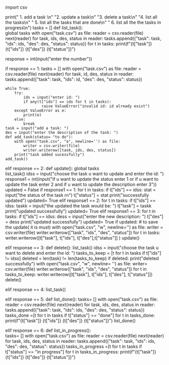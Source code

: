 import csv
 
 
print(" 1. add a task \n"
        "2. update a task\n"
        "3. delete a task\n"
        "4. list all the tasks\n"
       " 5. list all the tasks that are done\n"
       " 6. list all the the tasks in progress\n")
tasks = []
def list_task():    
    global tasks
    with open("task.csv") as file:
        reader = csv.reader(file)
        next(reader)
        for task, ids, des, status in reader:
            tasks.append({"task": task, "ids": ids, "des": des, "status": status})
    for t in tasks:
        print(f"{t["task"]} {t["ids"]} {t["des"]} {t["status"]}")


response = int(input("enter the number"))

if response == 1:
    tasks = []
    with open("task.csv") as file:
        reader = csv.reader(file)
        next(reader)
        for task, id, des, status in reader:
            tasks.append({"task": task, "ids": id, "des": des, "status": status})

    while True:        
        try:
            ids = input("enter id: ")
            if any(t["ids"] == ids for t in tasks):
                    raise ValueError("invalid id: id already exist")
        except ValueError as e:
            print(e)
        else:
            break
    task = input("add a task: ")      
    des = input("enter the description of the task: ")
    def add_task(status= "to do"):
        with open("task.csv", "a", newline='') as file:
            writer = csv.writer(file)
            writer.writerow([task, ids, des, status])
        print("task added sucessfully")
    add_task()


elif response == 2:
    def update():
        global tasks            
        list_task()
        idss = input("choose the task u  want to update and enter the id: ")
        response1 = int(input("if u want to update the status enter 1 or if u want to update the task enter 2 and if u want to update the description enter 3"))
        updated = False
        if response1 == 1:
            for t in tasks:
                if t["ids"] == idss:
                    stat = input("the status of the task rn")
                    t["status"] = stat
                    print("successfully updated")
                    updated= True
        elif response1 == 2:
            for t in tasks:
                if t["ids"] == idss:
                    taskk = input("the updated the task would be: ")
                    t["task"] = taskk
                    print("updated successfully")
                    updated= True
        elif response1 == 3:
            for t in tasks:
                if t["ids"] == idss:
                    dess = input("enter the new description: ")
                    t["des"] = dess
                    print("updated successfully")
                    updated= True
        if updated:                                                                             # to save the update( it is must)
            with open("task.csv", "w", newline='') as file:
                writer = csv.writer(file)
                writer.writerow(["task", "ids", "des", "status"])
                for t in tasks:
                    writer.writerow([t["task"], t["ids"], t["des"],t["status"]] )
    update()


elif response == 3:
    def delete():
        list_task()
        idss = input("choose the task u  want to delete and enter the id: ")
        tasks_to_keep = [t for t in tasks if t["ids"] != idss]
        deleted = len(task) != len(tasks_to_keep)
        if deleted:
            print("deleted successfully")
            with open("task.csv", "w", newline= '') as file:
                writer= csv.writer(file)
                writer.writerow(["task", "ids", "des", "status"])
                for t in tasks_to_keep:
                    writer.writerow([t["task"], t["ids"], t["des"], t["status"]])
    delete()

elif response == 4:
    list_task()

elif response == 5:
    def list_done():
        tasks= []
        with open("task.csv") as file:
            reader = csv.reader(file)
            next(reader)
            for task, ids, des, status in reader:
                tasks.append({"task": task, "ids": ids, "des": des, "status": status})
        tasks_done =[t for t in tasks if t["status"] == "done"]
        for t in tasks_done:
            print(f"{t["task"]} {t["ids"]} {t["des"]} {t["status"]}")
    list_done()


elif response == 6:
    def list_in_progress():        
        tasks= []
        with open("task.csv") as file:
            reader = csv.reader(file)
            next(reader)
            for task, ids, des, status in reader:
                tasks.append({"task": task, "ids": ids, "des": des, "status": status})
        tasks_in_progress =[t for t in tasks if t["status"] == "in progress"]
        for t in tasks_in_progress:
            print(f"{t["task"]} {t["ids"]} {t["des"]} {t["status"]}")

